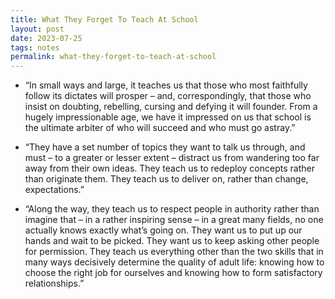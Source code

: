 ```yaml
---
title: What They Forget To Teach At School
layout: post
date: 2023-07-25
tags: notes
permalink: what-they-forget-to-teach-at-school
---
```

<ul><li><p class="body"><span>“In small ways and large, it teaches us that those who most faithfully follow its dictates will prosper – and, correspondingly, that those who insist on doubting, rebelling, cursing and defying it will founder. From a hugely impressionable age, we have it impressed on us that school is the ultimate arbiter of who will succeed and who must go astray.”</span></p></li><li><p class="body"><span>“They have a set number of topics they want to talk us through, and must – to a greater or lesser extent – distract us from wandering too far away from their own ideas. They teach us to redeploy concepts rather than originate them. They teach us to deliver on, rather than change, expectations.”</span></p></li><li><p class="body"><span>“Along the way, they teach us to respect people in authority rather than imagine that – in a rather inspiring sense – in a great many fields, no one actually knows exactly what’s going on. They want us to put up our hands and wait to be picked. They want us to keep asking other people for permission. They teach us everything other than the two skills that in many ways decisively determine the quality of adult life: knowing how to choose the right job for ourselves and knowing how to form satisfactory relationships.”</span></p></li></ul>